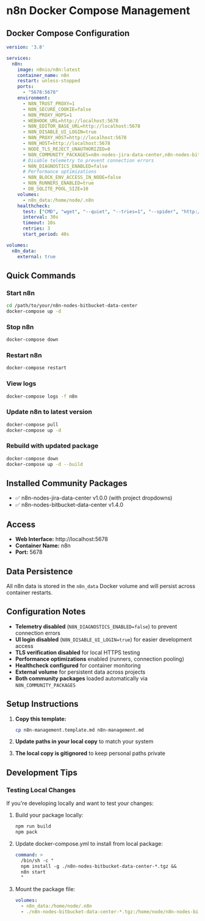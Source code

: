 # n8n Docker Compose Management

## Docker Compose Configuration

```yaml
version: '3.8'

services:
  n8n:
    image: n8nio/n8n:latest
    container_name: n8n
    restart: unless-stopped
    ports:
      - "5678:5678"
    environment:
      - N8N_TRUST_PROXY=1
      - N8N_SECURE_COOKIE=false
      - N8N_PROXY_HOPS=1
      - WEBHOOK_URL=http://localhost:5678
      - N8N_EDITOR_BASE_URL=http://localhost:5678
      - N8N_DISABLE_UI_LOGIN=true
      - N8N_PROXY_HOST=http://localhost:5678
      - N8N_HOST=http://localhost:5678
      - NODE_TLS_REJECT_UNAUTHORIZED=0
      - N8N_COMMUNITY_PACKAGES=n8n-nodes-jira-data-center,n8n-nodes-bitbucket-data-center
      # Disable telemetry to prevent connection errors
      - N8N_DIAGNOSTICS_ENABLED=false
      # Performance optimizations
      - N8N_BLOCK_ENV_ACCESS_IN_NODE=false
      - N8N_RUNNERS_ENABLED=true
      - DB_SQLITE_POOL_SIZE=10
    volumes:
      - n8n_data:/home/node/.n8n
    healthcheck:
      test: ["CMD", "wget", "--quiet", "--tries=1", "--spider", "http://localhost:5678/healthz"]
      interval: 30s
      timeout: 10s
      retries: 3
      start_period: 40s

volumes:
  n8n_data:
    external: true
```

## Quick Commands

### Start n8n
```bash
cd /path/to/your/n8n-nodes-bitbucket-data-center
docker-compose up -d
```

### Stop n8n
```bash
docker-compose down
```

### Restart n8n
```bash
docker-compose restart
```

### View logs
```bash
docker-compose logs -f n8n
```

### Update n8n to latest version
```bash
docker-compose pull
docker-compose up -d
```

### Rebuild with updated package
```bash
docker-compose down
docker-compose up -d --build
```

## Installed Community Packages
- ✅ n8n-nodes-jira-data-center v1.0.0 (with project dropdowns)
- ✅ n8n-nodes-bitbucket-data-center v1.4.0

## Access
- **Web Interface:** http://localhost:5678
- **Container Name:** n8n  
- **Port:** 5678

## Data Persistence
All n8n data is stored in the `n8n_data` Docker volume and will persist across container restarts.

## Configuration Notes
- **Telemetry disabled** (`N8N_DIAGNOSTICS_ENABLED=false`) to prevent connection errors
- **UI login disabled** (`N8N_DISABLE_UI_LOGIN=true`) for easier development access
- **TLS verification disabled** for local HTTPS testing
- **Performance optimizations** enabled (runners, connection pooling)
- **Healthcheck configured** for container monitoring
- **External volume** for persistent data across projects
- **Both community packages** loaded automatically via `N8N_COMMUNITY_PACKAGES`

## Setup Instructions

1. **Copy this template:**
   ```bash
   cp n8n-management.template.md n8n-management.md
   ```

2. **Update paths in your local copy** to match your system

3. **The local copy is gitignored** to keep personal paths private

## Development Tips

### Testing Local Changes
If you're developing locally and want to test your changes:

1. Build your package locally:
   ```bash
   npm run build
   npm pack
   ```

2. Update docker-compose.yml to install from local package:
   ```yaml
   command: >
     /bin/sh -c "
     npm install -g ./n8n-nodes-bitbucket-data-center-*.tgz &&
     n8n start
     "
   ```

3. Mount the package file:
   ```yaml
   volumes:
     - n8n_data:/home/node/.n8n
     - ./n8n-nodes-bitbucket-data-center-*.tgz:/home/node/n8n-nodes-bitbucket-data-center.tgz
   ```
